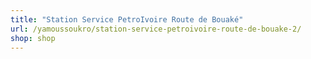 ```yaml
---
title: "Station Service PetroIvoire Route de Bouaké"
url: /yamoussoukro/station-service-petroivoire-route-de-bouake-2/
shop: shop
---
```

